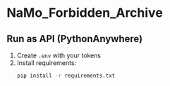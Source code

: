 # NaMo_Forbidden_Archive
## Run as API (PythonAnywhere)

1. Create `.env` with your tokens
2. Install requirements:
   ```bash
   pip install -r requirements.txt